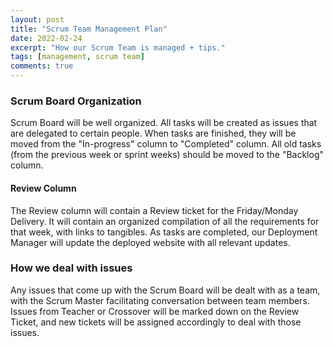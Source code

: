 ```yaml
---
layout: post
title: "Scrum Team Management Plan"
date: 2022-02-24
excerpt: "How our Scrum Team is managed + tips."
tags: [management, scrum team]
comments: true
---
```


### Scrum Board Organization

Scrum Board will be well organized. All tasks will be created as issues that are delegated to certain people. When tasks are finished, they will be moved from the "In-progress" column to "Completed" column. All old tasks (from the previous week or sprint weeks) should be moved to the "Backlog" column.

#### Review Column
The Review column will contain a Review ticket for the Friday/Monday Delivery. It will contain an organized compilation of all the requirements for that week, with links to tangibles. As tasks are completed, our Deployment Manager will update the deployed website with all relevant updates.

### How we deal with issues

Any issues that come up with the Scrum Board will be dealt with as a team, with the Scrum Master facilitating conversation between team members. Issues from Teacher or Crossover will be marked down on the Review Ticket, and new tickets will be assigned accordingly to deal with those issues.


